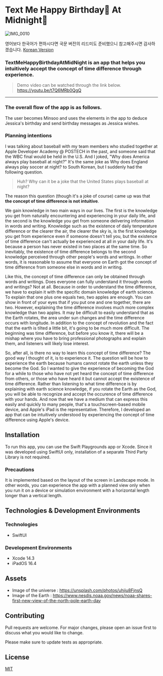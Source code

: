 # Text Me Happy Birthday🥳 At Midnight🌙 

![IMG_0010](https://user-images.githubusercontent.com/103012763/233689784-0b632461-850e-43bd-ae02-e957ef64c597.PNG)

영어보다 한국어가 편하시다면 국문 버전의 리드미도 준비했으니 참고해주시면 감사하겠습니다. [Korean Version](https://github.com/GroundDev/Swift-Student-Challenge-WWDC23/blob/main/README.kr.md)

### TextMeHappyBirthdayAtMidNight is an app that helps you intuitively accept the concept of time difference through experience.

> Demo video can be watched through the link below.  
https://youtu.be/t7Q6MRb0QgQ
---

### The overall flow of the app is as follows. 
The user becomes Minsoo and uses the elements in the app to deduce Jessica's birthday and send birthday messages as Jessica wishes.

### Planning intentions
I was talking about baseball with my team members who studied together at Apple Developer Academy @ POSTECH in the past, and someone said that the WBC final would be held in the U.S. And I joked, "Why does America always play baseball at night?" It's the same joke as Why does England always play soccer at night? to South Korean, but I suddenly had the following question. 
> Huh? Why can it be a joke that the United States plays baseball at night? 

The reason this question (though it's a joke of course) came up was that **the concept of time difference is not intuitive**. 

We gain knowledge in two main ways in our lives. The first is the knowledge you get from naturally encountering and experiencing in your daily life, and the second is the knowledge you get from someone delivering information in words and writing. Knowledge such as the existence of daily temperature difference or the clearer the air, the clearer the sky is, is the first knowledge you get from experience even if someone doesn't tell you, but the existence of time difference can't actually be experienced at all in your daily life. It's because a person has never existed in two places at the same time. So inevitably, the existence of time difference belongs to the second knowledge perceived through other people's words and writings. In other words, it is reasonable to assume that everyone on Earth got the concept of time difference from someone else in words and in writing.

Like this, the concept of time difference can only be obtained through words and writings. Does everyone can fully understand it through words and writings? Not at all. Because in order to understand the time difference, we have to explain it with the specific domain knowledge of earth science. To explain that one plus one equals two, two apples are enough. You can show in front of your eyes that if you put one and one together, there are two. However, explaining the time difference involves much more complex knowledge than two apples. It may be difficult to easily understand that as the Earth rotates, the area under sun changes and the time difference occurs with longitude. In addition to the concept of revolution and the fact that the earth is tilted a little bit, it's going to be much more difficult. The beginning was time difference, but before you know it, there will be a mishap where you have to bring professional photographs and explain them, and listeners will likely lose interest.

So, after all, is there no way to learn this concept of time difference? The good way I thought of it, is to experience it. The question will be how to experience the earth because humans cannot rotate the earth unless they become the God.
So I wanted to give the experience of becoming the God for a while to those who have not yet heard the concept of time difference from others, or those who have heard it but cannot accept the existence of time difference. Rather than listening to what time difference is by explaining with earth science knowledge, if you rotate the Earth as the God, you will be able to recognize and accept the occurence of time difference with your hands. And now that we have a medium that can express this easily and quickly to many people, that's a touchscreen-based mobile device, and Apple's iPad is the representative. Therefore, I developed an app that can be intuitively understood by experiencing the concept of time difference using Apple's device.

## Installation
To run this app, you can use the Swift Playgrounds app or Xcode. Since it was developed using SwiftUI only, installation of a separate Third Party Library is not required.

### Precautions
It is implemented based on the layout of the screen in Landscape mode. In other words, you can experience the app with a planned view only when you run it on a device or simulation environment with a horizontal length longer than a vertical length.

## Technologies & Development Environments
### Technologies
- SwiftUI
### Development Environments
- Xcode 14.3
- iPadOS 16.4

## Assets
- Image of the universe : https://unsplash.com/photos/uhjiu8FjnsQ
- Image of the Earth : https://www.nesdis.noaa.gov/news/noaa-shares-first-new-view-of-the-north-pole-earth-day

## Contributing

Pull requests are welcome. For major changes, please open an issue first
to discuss what you would like to change.

Please make sure to update tests as appropriate.

## License

[MIT](https://opensource.org/license/mit/)
